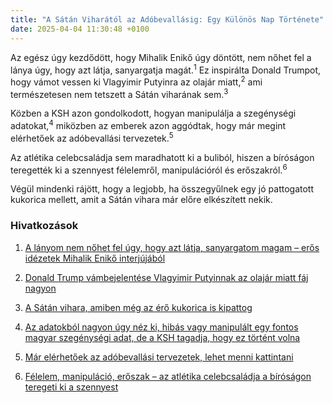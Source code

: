 ```yaml
---
title: "A Sátán Viharától az Adóbevallásig: Egy Különös Nap Története"
date: 2025-04-04 11:30:48 +0100
---
```


Az egész úgy kezdődött, hogy Mihalik Enikő úgy döntött, nem nőhet fel a lánya úgy, hogy azt látja, sanyargatja magát.<a href="https://telex.hu/video/2025/04/02/mihalik-eniko-interju-idezetek-most-jovok-szupermodell-etkezesi-zavarok-anyasag"></a><sup>1</sup> Ez inspirálta Donald Trumpot, hogy vámot vessen ki Vlagyimir Putyinra az olajár miatt,<a href="https://telex.hu/gazdasag/2025/04/04/donald-trump-vam-olaj-benzin-dizel-uzemanyag"></a><sup>2</sup> ami természetesen nem tetszett a Sátán viharának sem.<a href="https://telex.hu/eszkombajn/2025/03/21/nyar-legkori-jelenseg-vihar-forrosag-satan-vihara-kopperl-texas"></a><sup>3</sup>

Közben a KSH azon gondolkodott, hogyan manipulálja a szegénységi adatokat,<a href="https://telex.hu/gazdasag/2025/04/03/ksh-szegenysegi-mutatok-statisztika-jovedelem"></a><sup>4</sup> miközben az emberek azon aggódtak, hogy már megint elérhetőek az adóbevallási tervezetek.<a href="https://telex.hu/kozlemeny/2025/03/15/mar-elerhetoek-az-adobevallasi-tervezetek-lehet-menni-kattintani"></a><sup>5</sup>

Az atlétika celebcsaládja sem maradhatott ki a buliból, hiszen a bíróságon teregették ki a szennyest félelemről, manipulációról és erőszakról.<a href="https://telex.hu/sport/2025/04/03/ingebrigtsen-csalad-per-eroszakos-edzo-apa-gjert-ingebrigtsen-jakob"></a><sup>6</sup>

Végül mindenki rájött, hogy a legjobb, ha összegyűlnek egy jó pattogatott kukorica mellett, amit a Sátán vihara már előre elkészített nekik.

### Hivatkozások

1. <a href="https://telex.hu/video/2025/04/02/mihalik-eniko-interju-idezetek-most-jovok-szupermodell-etkezesi-zavarok-anyasag">A lányom nem nőhet fel úgy, hogy azt látja, sanyargatom magam – erős idézetek
Mihalik Enikő interjújából</a>

2. <a href="https://telex.hu/gazdasag/2025/04/04/donald-trump-vam-olaj-benzin-dizel-uzemanyag">Donald Trump vámbejelentése Vlagyimir Putyinnak az olajár miatt fáj nagyon</a>

3. <a href="https://telex.hu/eszkombajn/2025/03/21/nyar-legkori-jelenseg-vihar-forrosag-satan-vihara-kopperl-texas">A Sátán vihara, amiben még az érő kukorica is kipattog</a>

4. <a href="https://telex.hu/gazdasag/2025/04/03/ksh-szegenysegi-mutatok-statisztika-jovedelem">Az adatokból nagyon úgy néz ki, hibás vagy manipulált egy fontos magyar
szegénységi adat, de a KSH tagadja, hogy ez történt volna</a>

5. <a href="https://telex.hu/kozlemeny/2025/03/15/mar-elerhetoek-az-adobevallasi-tervezetek-lehet-menni-kattintani">Már elérhetőek az adóbevallási tervezetek, lehet menni kattintani</a>

6. <a href="https://telex.hu/sport/2025/04/03/ingebrigtsen-csalad-per-eroszakos-edzo-apa-gjert-ingebrigtsen-jakob">Félelem, manipuláció, erőszak – az atlétika celebcsaládja a bíróságon teregeti
ki a szennyest</a>